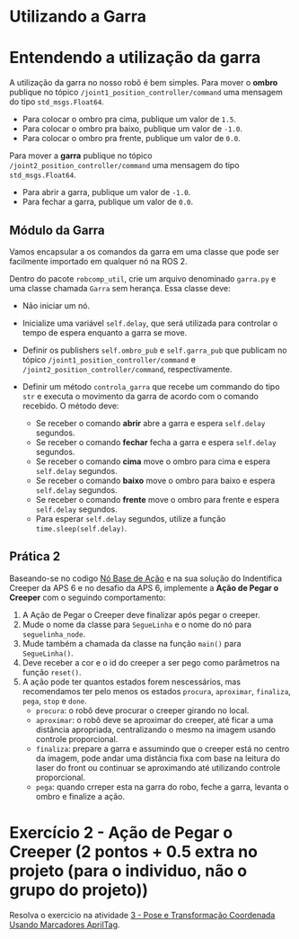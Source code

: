 # Utilizando a Garra

# Entendendo a utilização da garra
A utilização da garra no nosso robô é bem simples. Para mover o **ombro** publique no tópico `/joint1_position_controller/command` uma mensagem do tipo `std_msgs.Float64`.

* Para colocar o ombro pra cima, publique um valor de `1.5`.
* Para colocar o ombro pra baixo, publique um valor de `-1.0`.
* Para colocar o ombro pra frente, publique um valor de `0.0`.

Para mover a **garra** publique no tópico `/joint2_position_controller/command` uma mensagem do tipo `std_msgs.Float64`.

* Para abrir a garra, publique um valor de `-1.0`.
* Para fechar a garra, publique um valor de `0.0`.

## Módulo da Garra

Vamos encapsular a os comandos da garra em uma classe que pode ser facilmente importado em qualquer nó na ROS 2.

Dentro do pacote `robcomp_util`, crie um arquivo denominado `garra.py` e uma classe chamada `Garra` sem herança. Essa classe deve:

* Não iniciar um nó.

* Inicialize uma variável `self.delay`, que será utilizada para controlar o tempo de espera enquanto a garra se move.

* Definir os publishers `self.ombro_pub` e `self.garra_pub` que publicam no tópico `/joint1_position_controller/command` e `/joint2_position_controller/command`, respectivamente.

* Definir um método `controla_garra` que recebe um commando do tipo `str` e executa o movimento da garra de acordo com o comando recebido. O método deve:

    * Se receber o comando **abrir** abre a garra e espera `self.delay` segundos.
    * Se receber o comando **fechar** fecha a garra e espera `self.delay` segundos.
    * Se receber o comando **cima** move o ombro para cima e espera `self.delay` segundos.
    * Se receber o comando **baixo** move o ombro para baixo e espera `self.delay` segundos.
    * Se receber o comando **frente** move o ombro para frente e espera `self.delay` segundos.
    * Para esperar `self.delay` segundos, utilize a função `time.sleep(self.delay)`.

## Prática 2
Baseando-se no codigo [Nó Base de Ação](../util/base_action.py) e na sua solução do Indentifica Creeper da APS 6 e no desafio da APS 6, implemente a **Ação de Pegar o Creeper** com o seguindo comportamento:

1. A Ação de Pegar o Creeper deve finalizar após pegar o creeper.
2. Mude o nome da classe para `SegueLinha` e o nome do nó para `seguelinha_node`.
3. Mude também a chamada da classe na função `main()` para `SegueLinha()`.
4. Deve receber a cor e o id do creeper a ser pego como parâmetros na função `reset()`. 
3. A ação pode ter quantos estados forem nescessários, mas recomendamos ter pelo menos os estados `procura`, `aproximar`, `finaliza`, `pega`, `stop` e `done`.
    * `procura`: o robô deve procurar o creeper girando no local.
    * `aproximar`: o robô deve se aproximar do creeper, até ficar a uma distância apropriada, centralizando o mesmo na imagem usando controle proporcional.
    * `finaliza`: prepare a garra e assumindo que o creeper está no centro da imagem, pode andar uma distância fixa com base na leitura do laser do front ou continuar se aproximando até utilizando controle proporcional.
    * `pega`: quando crreper esta na garra do robo, feche a garra, levanta o ombro e finalize a ação.

# Exercício 2 - Ação de Pegar o Creeper (2 pontos + 0.5 extra no projeto (para o individuo, não o grupo do projeto))

Resolva o exercicio na atividade [3 - Pose e Transformação Coordenada Usando Marcadores AprilTag](https://insper.github.io/robotica-computacional/modulos/06-visao-p3/atividades/3-reconhecimento-marcadores/).
